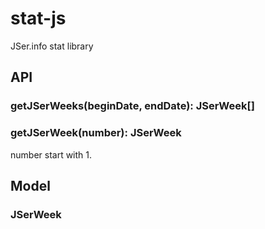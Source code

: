# stat-js

JSer.info stat library

## API

### getJSerWeeks(beginDate, endDate): JSerWeek[]


### getJSerWeek(number): JSerWeek

number start with 1.

## Model

### JSerWeek


